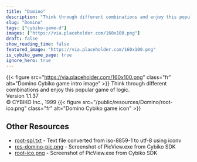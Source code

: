 ```yaml
---
title: "Domino"
description: "Think through different combinations and enjoy this popular game of logic. Version 1.1.37 © CYBIKO Inc., 1999 "
slug: "Domino"
tags: ["cybiko-game-d"]
images: ["https://via.placeholder.com/160x100.png"]
draft: false
show_reading_time: false
featured_image: "https://via.placeholder.com/160x100.png"
is_cybiko_game_page: true
ignore_hero: true
---
```

{{< figure src="https://via.placeholder.com/160x100.png" class="fr" alt="Domino Cybiko game intro image" >}}
Think through different combinations and enjoy this popular game of logic. \
Version 1.1.37 \
© CYBIKO Inc., 1999 {{< figure src="/public/resources/Domino/root-ico.png" class="fr" alt="Domino Cybiko game icon" >}}

## Other Resources
* [root-spl.txt](/public/resources/Domino/root-spl.txt) - Text file converted from iso-8859-1 to utf-8 using iconv
* [res-domino-pic.png](/public/resources/Domino/res-domino-pic.png) - Screenshot of PicView.exe from Cybiko SDK
* [root-ico.png](/public/resources/Domino/root-ico.png) - Screenshot of PicView.exe from Cybiko SDK
